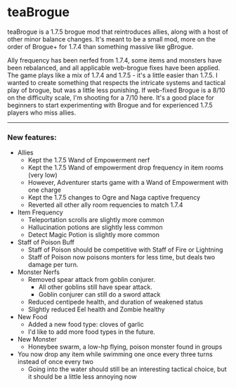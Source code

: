 # teaBrogue

teaBrogue is a 1.7.5 brogue mod that reintroduces allies, along with a host of 
other minor balance changes. It's meant to be a small mod, more on the order of 
Brogue+ for 1.7.4 than something massive like gBrogue.

Ally frequency has been nerfed from 1.7.4, some items and monsters have been 
rebalanced, and all applicable web-brogue fixes have been applied. The game plays like 
a mix of 1.7.4 and 1.7.5 - it's a little easier than 1.7.5. I wanted to create something 
that respects the intricate systems and tactical play of brogue, but was a little less 
punishing. If web-fixed Brogue is a 8/10 on the difficulty scale, I'm shooting for a 7/10 here. 
It's a good place for beginners to start experimenting with Brogue and for experienced 
1.7.5 players who miss allies.

---

### New features:

* Allies
  * Kept the 1.7.5 Wand of Empowerment nerf
  * Kept the 1.7.5 Wand of empowerment drop frequency in item rooms (very low)
  * However, Adventurer starts game with a Wand of Empowerment with one charge
  * Kept the 1.7.5 changes to Ogre and Naga captive frequency
  * Reverted all other ally room requencies to match 1.7.4
* Item Frequency
  * Teleportation scrolls are slightly more common
  * Hallucination potions are slightly less common
  * Detect Magic Potion is slightly more common
* Staff of Poison Buff
  * Staff of Poison should be competitive with Staff of Fire or Lightning
  * Staff of Poison now poisons monters for less time, but deals two damage per turn.
* Monster Nerfs
  * Removed spear attack from goblin conjurer. 
    * All other goblins still have spear attack. 
    * Goblin conjurer can still do a sword attack 
  * Reduced centipede health, and duration of weakened status
  * Slightly reduced Eel health and Zombie healthy
* New Food
  * Added a new food type: cloves of garlic
  * I'd like to add more food types in the future.
* New Monster
  * Honeybee swarm, a low-hp flying, poison monster found in groups
* You now drop any item while swimming one once every three turns instead of once every two
  * Going into the water should still be an interesting tactical choice, but it should be a little less annoying now
